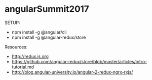 # angularSummit2017


SETUP:
* npm install -g @angular/cli
* npm install -g @angular-redux/store


Resources:
* http://redux.js.org
* https://github.com/angular-redux/store/blob/master/articles/intro-tutorial.md
* http://blog.angular-university.io/angular-2-redux-ngrx-rxjs/
